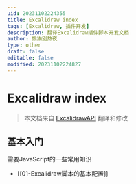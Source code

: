 ```yaml
---
uid: 20231102224355
title: Excalidraw index
tags: [Excalidraw, 插件开发]
description: 翻译Excalidraw插件脚本开发文档
author: 熊猫别熬夜
type: other
draft: false
editable: false
modified: 20231102224827
---
```


# Excalidraw index

> 本文档来自 [ExcalidrawAPI](https://github.com/zsviczian/obsidian-excalidraw-plugin/blob/master/docs/readme.md) 翻译和修改

## 基本入门

需要JavaScript的一些常用知识

- [[01-Excalidraw脚本的基本配置]]
